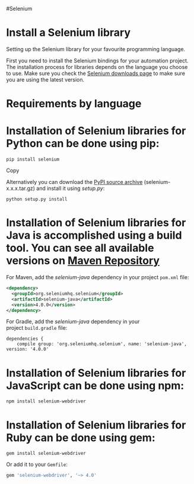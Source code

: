 #Selenium 
# Install a Selenium library
Setting up the Selenium library for your favourite programming language.

First you need to install the Selenium bindings for your automation project. The installation process for libraries depends on the language you choose to use. Make sure you check the [Selenium downloads page](https://www.selenium.dev/downloads/) to make sure you are using the latest version.

# Requirements by language

# Installation of Selenium libraries for Python can be done using pip:

```shell
pip install selenium
```

Copy

Alternatively you can download the [PyPI source archive](https://pypi.org/project/selenium/#files) (selenium-x.x.x.tar.gz) and install it using _setup.py_:

```shell
python setup.py install
```

# Installation of Selenium libraries for Java is accomplished using a build tool. You can see all available versions on [Maven Repository](https://mvnrepository.com/artifact/org.seleniumhq.selenium/selenium-java)

For Maven, add the _selenium-java_ dependency in your project `pom.xml` file:

```xml
<dependency>
  <groupId>org.seleniumhq.selenium</groupId>
  <artifactId>selenium-java</artifactId>
  <version>4.0.0</version>
</dependency>
```

For Gradle, add the _selenium-java_ dependency in your project `build.gradle` file:

```text
dependencies {
    compile group: 'org.seleniumhq.selenium', name: 'selenium-java', version: '4.0.0'
```

# Installation of Selenium libraries for JavaScript can be done using npm:

```shell
npm install selenium-webdriver
```

# Installation of Selenium libraries for Ruby can be done using gem:

```shell
gem install selenium-webdriver
```

Or add it to your `Gemfile`:

```rb
gem 'selenium-webdriver', '~> 4.0'
```

